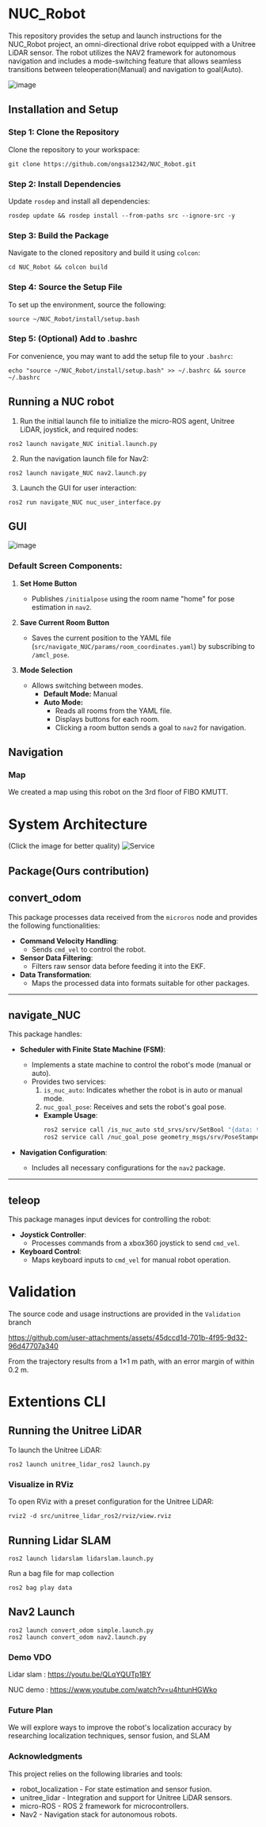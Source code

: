 # NUC_Robot
This repository provides the setup and launch instructions for the NUC_Robot project, an omni-directional drive robot equipped with a Unitree LiDAR sensor. The robot utilizes the NAV2 framework for autonomous navigation and includes a mode-switching feature that allows seamless transitions between teleoperation(Manual) and navigation to goal(Auto).



![image](https://github.com/user-attachments/assets/d8f1b66f-170a-48bb-8e90-d4080bdfe2f4)

## Installation and Setup
### Step 1: Clone the Repository
Clone the repository to your workspace:
```
git clone https://github.com/ongsa12342/NUC_Robot.git
```
### Step 2: Install Dependencies
Update `rosdep` and install all dependencies:
```
rosdep update && rosdep install --from-paths src --ignore-src -y
```
### Step 3: Build the Package
Navigate to the cloned repository and build it using `colcon`:
```
cd NUC_Robot && colcon build
```
### Step 4: Source the Setup File
To set up the environment, source the following:
```
source ~/NUC_Robot/install/setup.bash
```
### Step 5: (Optional) Add to .bashrc
For convenience, you may want to add the setup file to your `.bashrc`:
```
echo "source ~/NUC_Robot/install/setup.bash" >> ~/.bashrc && source ~/.bashrc
```
## Running a NUC robot
1. Run the initial launch file to initialize the micro-ROS agent, Unitree LiDAR, joystick, and required nodes:
```
ros2 launch navigate_NUC initial.launch.py
```
2. Run the navigation launch file for Nav2:
```
ros2 launch navigate_NUC nav2.launch.py
```
3. Launch the GUI for user interaction:
```
ros2 run navigate_NUC nuc_user_interface.py
```
## GUI

![image](https://github.com/user-attachments/assets/f19cb0b6-cc70-402d-8ddf-b174f58a1582)

### Default Screen Components:
1. **Set Home Button**  
   - Publishes `/initialpose` using the room name "home" for pose estimation in `nav2`.

2. **Save Current Room Button**  
   - Saves the current position to the YAML file (`src/navigate_NUC/params/room_coordinates.yaml`) by subscribing to `/amcl_pose`.

3. **Mode Selection**  
   - Allows switching between modes.  
     - **Default Mode:** Manual  
     - **Auto Mode:**  
       - Reads all rooms from the YAML file.  
       - Displays buttons for each room.  
       - Clicking a room button sends a goal to `nav2` for navigation.


## Navigation
### Map
We created a map using this robot on the 3rd floor of FIBO KMUTT.

# System Architecture
(Click the image for better quality)
![Service](https://github.com/user-attachments/assets/ccf2474a-6c85-491e-aa48-fde32683ebc5)

## Package(Ours contribution)

## **convert_odom**
This package processes data received from the `microros` node and provides the following functionalities:
- **Command Velocity Handling**:
  - Sends `cmd_vel` to control the robot.
- **Sensor Data Filtering**:
  - Filters raw sensor data before feeding it into the EKF.
- **Data Transformation**:
  - Maps the processed data into formats suitable for other packages.

---

## **navigate_NUC**
This package handles:
- **Scheduler with Finite State Machine (FSM)**:
  - Implements a state machine to control the robot's mode (manual or auto).
  - Provides two services:
    1. `is_nuc_auto`: Indicates whether the robot is in auto or manual mode.
    2. `nuc_goal_pose`: Receives and sets the robot's goal pose.
    - **Example Usage**:
      ```bash
      ros2 service call /is_nuc_auto std_srvs/srv/SetBool "{data: true}"
      ros2 service call /nuc_goal_pose geometry_msgs/srv/PoseStamped "{pose: {position: {x: 1.0, y: 2.0, z: 0.0}, orientation: {w: 1.0}}}"
      ```

- **Navigation Configuration**:
  - Includes all necessary configurations for the `nav2` package.

---

## **teleop**
This package manages input devices for controlling the robot:
- **Joystick Controller**:
  - Processes commands from a xbox360 joystick to send `cmd_vel`.
- **Keyboard Control**:
  - Maps keyboard inputs to `cmd_vel` for manual robot operation.



# Validation

The source code and usage instructions are provided in the `Validation` branch


https://github.com/user-attachments/assets/45dccd1d-701b-4f95-9d32-96d47707a340

From the trajectory results from a 1×1 m path, with an error margin of within 0.2 m.


# Extentions CLI
## Running the Unitree LiDAR
To launch the Unitree LiDAR:
```
ros2 launch unitree_lidar_ros2 launch.py
```
### Visualize in RViz
To open RViz with a preset configuration for the Unitree LiDAR:
```
rviz2 -d src/unitree_lidar_ros2/rviz/view.rviz
```
## Running Lidar SLAM
```
ros2 launch lidarslam lidarslam.launch.py
```
Run a bag file for map collection
```
ros2 bag play data
```
## Nav2 Launch 
```
ros2 launch convert_odom simple.launch.py 
ros2 launch convert_odom nav2.launch.py 
```
### Demo VDO

Lidar slam : https://youtu.be/QLqYQUTp1BY

NUC demo : https://www.youtube.com/watch?v=u4htunHGWko

### Future Plan

We will explore ways to improve the robot's localization accuracy by researching localization techniques, sensor fusion, and SLAM

### Acknowledgments
This project relies on the following libraries and tools:
 - robot_localization - For state estimation and sensor fusion.
 - unitree_lidar - Integration and support for Unitree LiDAR sensors.
 - micro-ROS - ROS 2 framework for microcontrollers.
 - Nav2 - Navigation stack for autonomous robots.
